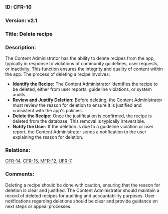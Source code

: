 ### ID: CFR-16

### Version: v2.1
 
### Title: Delete recipe
  
### Description: 

The Content Administrator has the ability to delete recipes from the app, typically in response to violations of community guidelines, user requests, or inactivity. This function ensures the integrity and quality of content within the app. The process of deleting a recipe involves:

* **Identify the Recipe:** The Content Administrator identifies the recipe to be deleted, either from user reports, guideline violations, or system audits.
* **Review and Justify Deletion:** Before deleting, the Content Administrator must review the reason for deletion to ensure it is justified and consistent with the app's policies.
* **Delete the Recipe:** Once the justification is confirmed, the recipe is deleted from the database. This removal is typically irreversible.
* **Notify the User:** If the deletion is due to a guideline violation or user report, the Content Administrator sends a notification to the user explaining the reason for deletion.

### Relations:
[CFR-14](https://github.com/carmensat/RECIPE-ROULETTE/blob/main/REQUIREMENTS/CFR-14.md), 
[CFR-15](https://github.com/carmensat/RECIPE-ROULETTE/blob/main/REQUIREMENTS/CFR-15.md), 
[MFR-12](https://github.com/carmensat/RECIPE-ROULETTE/blob/main/REQUIREMENTS/MFR-12.md), 
[UFR-7](https://github.com/carmensat/RECIPE-ROULETTE/blob/main/REQUIREMENTS/UFR-7.md).


### Comments: 
Deleting a recipe should be done with caution, ensuring that the reason for deletion is clear and justified. The Content Administrator should maintain a record of deleted recipes for auditing and accountability purposes. User notifications regarding deletions should be clear and provide guidance on next steps or appeal processes.
